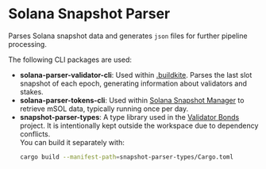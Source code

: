 # Solana Snapshot Parser

Parses Solana snapshot data and generates `json` files for further pipeline processing.

The following CLI packages are used:

- **solana-parser-validator-cli**: Used within [.buildkite](./buildkite/snapshot-fetch-and-parse.yml). 
  Parses the last slot snapshot of each epoch, generating information about validators and stakes.
- **solana-parser-tokens-cli**: Used within [Solana Snapshot Manager](https://github.com/marinade-finance/solana-snapshot-manager) to retrieve mSOL data,
  typically running once per day.
- **snapshot-parser-types**: A type library used in the [Validator Bonds](https://github.com/marinade-finance/validator-bonds) project.
  It is intentionally kept outside the workspace due to dependency conflicts.  
  You can build it separately with:
  ```sh
  cargo build --manifest-path=snapshot-parser-types/Cargo.toml
  ```
